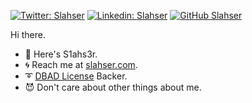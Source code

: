 [![Twitter: Slahser](https://img.shields.io/twitter/follow/Slahser?style=social)](https://twitter.com/Slahser)
[![Linkedin: Slahser](https://img.shields.io/badge/-thaianebraga-blue?style=flat-square&logo=Linkedin&logoColor=white&link=https://www.linkedin.com/in/slahser/)](https://www.linkedin.com/in/slahser/)
[![GitHub Slahser](https://img.shields.io/github/followers/thaiane?label=follow&style=social)](https://github.com/Slahser)

Hi there.

- :star2: Here's S1ahs3r.
- :cyclone: Reach me at [slahser.com](https://www.slahser.com).
- :curly_loop: [DBAD License](https://dbad-license.org/) Backer.
- :smiling_imp: Don't care about other things about me. 
